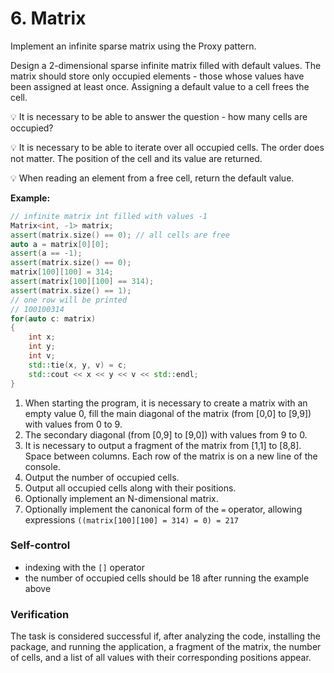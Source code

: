# 6. Matrix

Implement an infinite sparse matrix using the Proxy pattern.

Design a 2-dimensional sparse infinite matrix filled with default values. The matrix should store only occupied elements - those whose values ​​have been assigned at least once. Assigning a default value to a cell frees the cell.

💡 It is necessary to be able to answer the question - how many cells are occupied?

💡 It is necessary to be able to iterate over all occupied cells. The order does not matter. The position of the cell and its value are returned.

💡 When reading an element from a free cell, return the default value.

**Example:**
```cpp
// infinite matrix int filled with values ​​-1
Matrix<int, -1> matrix;
assert(matrix.size() == 0); // all cells are free
auto a = matrix[0][0];
assert(a == -1);
assert(matrix.size() == 0);
matrix[100][100] = 314;
assert(matrix[100][100] == 314);
assert(matrix.size() == 1);
// one row will be printed
// 100100314
for(auto c: matrix)
{
	int x;
	int y;
	int v;
	std::tie(x, y, v) = c;
	std::cout << x << y << v << std::endl;
}
```
1. When starting the program, it is necessary to create a matrix with an empty value 0, fill the main diagonal of the matrix (from \[0,0\] to \[9,9\]) with values ​​from 0 to 9.
2. The secondary diagonal (from \[0,9\] to \[9,0\]) with values ​​from 9 to 0.
3. It is necessary to output a fragment of the matrix from \[1,1\] to \[8,8\]. Space between columns. Each row of the matrix is on a new line of the console.
4. Output the number of occupied cells.
5. Output all occupied cells along with their positions.
6. Optionally implement an N-dimensional matrix.
7. Optionally implement the canonical form of the `=` operator, allowing expressions `((matrix[100][100] = 314) = 0) = 217`

### Self-control
- indexing with the `[]` operator
- the number of occupied cells should be 18 after running the example above

### Verification
The task is considered successful if, after analyzing the code, installing the package, and running the application, a fragment of the matrix, the number of cells, and a list of all values with their corresponding positions appear.
